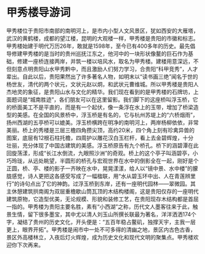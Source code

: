 # 甲秀楼导游词  
甲秀楼位于贵阳市南部的南明河上，是市内小型人文风景区，犹如西安的大雁塔，武汉的黄鹤楼，成都的望江楼，昆明的大观楼一样，甲秀楼是贵阳的市徽和标志。甲秀楼始建于明代万历26年，敢就是1598年，至今已有400多年的历史。最先倡导修建甲秀楼的是当时的贵州巡抚江东之，他河中的一块形状像鳌的巨石作为基础，修建一座桥连接两岸，并筑一楼以培风水，取名为甲秀楼。建楼用意深远，不但刻意点明贵阳山水甲秀黔中，而且激励人们努力学习，合贵阳“科甲竞秀”，人才辈出。自此以后，贵阳果然出了许多著名人物，如明末以“读书画三绝”闻名于世的杨世友，清代的两个状元，文状元赵以炯，和武状元曹维城。所以甲秀楼是贵阳人杰地灵的象征，是贵阳山水与文化的精华。我们现在看到的是甲秀楼的石牌坊，上面题词是“城南胜迹”，各们朋友可以在这里留影。我们脚下的这座桥叫浮玉桥，它的桥面美工不是平直的，而是有一个起伏，像一条浮在水上的玉带，增加了桥梁造型的美感。在全国的风景桥中，浮玉桥是有名的，它与杭州苏堤上的“六桥烟雨”，扬州西湖的五亭桥可以媲美。浮玉桥横跨在明净的南明河上，两岸杨柳依依，非常美丽。桥上的秀楼是三层三檐四角攒尖顶，高约20米，四个角上刻有珍禽异兽的图案，底层有12根石柱托檐，四周护以雕花汉白玉栏杆，看上去金碧辉煌，十分壮丽，充分体现了中国古建筑的美感。浮玉桥原告有九个桥孔。桥下的涵碧潭在此回旋荡漾，形成“长江水倒流，九眼照沙洲”的奇观。桥上的这个亭子叫涵碧亭，小巧玲珑，从远处眺望，半圆形的桥孔与宏观世界在水中的倒影全在一起，刚好是个正圆，桥、亭、楼的影子一齐映在水中，晃晃漾漾，给人以“镜中景、水中楼”的朦胧感觉，诗人更把这各感受写成了一幅楹联，用“水从碧玉环中出、人在青莲辨里行”的诗句点出了它的神韵。过浮玉桥到东岸，还有一座明代园林――翠微园。其主休憩建筑拱南阁为双层重檐歇山筒瓦顶的木结构楼阁，这是贵阳仅存的一座明代建筑原物，它造型优美，无论规模、形貌和装修工艺，在贵阳现存木结构都是首屈一指的。甲秀楼为贵阳主要名胜，素有“小西湖”之称，历代文人墨客往来于此，触景生情，留下很多墨宝，其中尤以清人刘玉山所撰长联最为著名，洋洋洒洒174个字，凝结了贵州的历史文化，开头便是：“五百年稳占鳌矶，独撑天宇，主我一层更上，眼界开拓”。甲秀楼是闹市中一处不可多得的清幽之地，景区内古色古香，景区外高楼林立，入夜后灯火辉煌，成为历史文化和现代文明的聚集点。甲秀楼欢迎你下次再来。  
